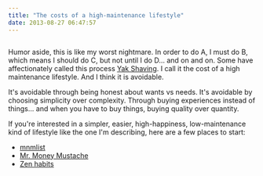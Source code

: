 ```yaml
---
title: "The costs of a high-maintenance lifestyle"
date: 2013-08-27 06:47:57
---
```


<p class="p1" style="text-align: center;">
  <img alt="" src="/assets/images/malcom_in_the_middle_light_bulb.gif" />
</p>

Humor aside, this is like my worst nightmare. In order to do A, I must do B, which means I should do C, but not until I do D… and on and on. Some have affectionately called this process <a href="http://sethgodin.typepad.com/seths_blog/2005/03/dont_shave_that.html">Yak Shaving</a>. I call it the cost of a high maintenance lifestyle. And I think it is avoidable.

It's avoidable through being honest about wants vs needs. It's avoidable by choosing simplicity over complexity. Through buying experiences instead of things... and when you have to buy things, buying quality over quantity.

If you're interested in a simpler, easier, high-happiness, low-maintenance kind of lifestyle like the one I'm describing, here are a few places to start:

* <a href="http://mnmlist.com/">mnmlist</a>
* <a href="http://www.mrmoneymustache.com/">Mr. Money Mustache</a>
* <a href="http://zenhabits.net/">Zen habits</a>
